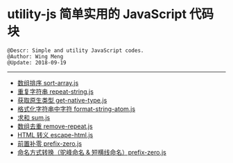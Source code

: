 # utility-js 简单实用的 JavaScript 代码块

    @Descr: Simple and utility JavaScript codes.
    @Author: Wing Meng
    @Update: 2018-09-19

----

- [数组排序 sort-array.js](https://wingmeng.github.io/utility-js/demo/sort-array.html)
- [重复字符串 repeat-string.js](https://wingmeng.github.io/utility-js/demo/repeat-string.html)
- [获取原生类型 get-native-type.js](https://wingmeng.github.io/utility-js/demo/get-native-type.html)
- [格式化字符串中字符 format-string-atom.js](https://wingmeng.github.io/utility-js/demo/format-string-atom.html)
- [求和 sum.js](https://wingmeng.github.io/utility-js/demo/sum.html)
- [数组去重 remove-repeat.js](https://wingmeng.github.io/utility-js/demo/remove-repeat.html)
- [HTML 转义 escape-html.js](https://wingmeng.github.io/utility-js/demo/escape-html.html)
- [前置补零 prefix-zero.js](https://wingmeng.github.io/utility-js/demo/prefix-zero.html)
- [命名方式转换（驼峰命名 & 短横线命名）prefix-zero.js](https://wingmeng.github.io/utility-js/demo/trans-naming.html)
